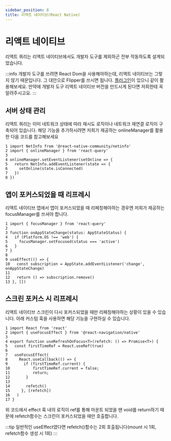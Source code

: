 ```yaml
---
sidebar_position: 8
title: 리액트 네이티브(React Native)
---
```


# 리액트 네이티브

리액트 쿼리는 리액트 네이티브에서도 개발자 도구를 제외하곤 전부 작동하도록 설계되었습니다.

:::info
개발자 도구를 쓰려면 React Dom을 사용해야하는데, 리액트 네이티브는 그렇지 않기 때문입니다. 그 대안으로 Flipper를 쓰시면 됩니다. [플러그인](https://github.com/bgaleotti/react-query-native-devtools)이 있으니 같이 활용해보세요. 만약에 개발자 도구 리액트 네이티브 버전을 만드시게 된다면 저희한테 꼭 알려주시고요.
:::

## 서버 상태 관리

리액트 쿼리는 이미 네트워크 상태에 따라 재시도 로직이나 네트워크 재연결 로직이 구축되어 있습니다. 해당 기능을 추가하시려면 저희가 제공하는 onlineManager를 활용한 다음 코드를 참고해보세요

```tsx
1 import NetInfo from '@react-native-community/netinfo'
2 import { onlineManager } from 'react-query'
3
4 onlineManager.setEventListener(setOnline => {
5   return NetInfo.addEventListener(state => {
6     setOnline(state.isConnected)
7   })
8 })

```

## 앱이 포커스되었을 때 리프레시

리액트 네이티브 앱에서 앱이 포커스되었을 때 리페칭해야하는 경우엔 저희가 제공하는 focusManager를 쓰셔야 합니다.

```tsx
1 import { focusManager } from 'react-query'
2
3 function onAppStateChange(status: AppStateStatus) {
4   if (Platform.OS !== 'web') {
5     focusManager.setFocused(status === 'active')
6   }
7 }
8
9 useEffect(() => {
10   const subscription = AppState.addEventListener('change', onAppStateChange)
11
12   return () => subscription.remove()
13 }, [])

```

## 스크린 포커스 시 리프레시

리액트 네이티브 스크린이 다시 포커스되었을 때만 리페칭해야하는 상황이 있을 수 있습니다. 아래 커스텀 훅을 사용하면 해당 기능을 구현하실 수 있습니다.

```tsx
1 import React from 'react'
2 import { useFocusEffect } from '@react-navigation/native'
3
4 export function useRefreshOnFocus<T>(refetch: () => Promise<T>) {
5   const firstTimeRef = React.useRef(true)
6
7   useFocusEffect(
8     React.useCallback(() => {
9       if (firstTimeRef.current) {
10          firstTimeRef.current = false;
11          return;
12       }
13
14       refetch()
15     }, [refetch])
16   )
17 }
```

위 코드에서 effect 훅 내의 로직이 ref를 통해 마운트 되었을 땐 void를 return하기 때문에 refetch함수는 스크린이 포커스되었을 때만 호출합니다.

:::tip
일반적인 useEffect였다면 refetch()함수는 2회 호출됩니다(mount 시 1회, refetch함수 생성 시 1회)
:::
